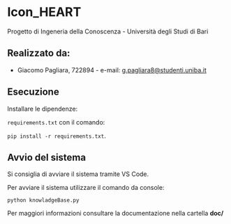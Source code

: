 # Icon_HEART
Progetto di Ingeneria della Conoscenza - Università degli Studi di Bari

## Realizzato da:
* Giacomo Pagliara, 722894 - 
e-mail: g.pagliara8@studenti.uniba.it

## Esecuzione
Installare le dipendenze:

```requirements.txt``` con il comando:

```pip install -r requirements.txt```.

## Avvio del sistema
Si consiglia di avviare il sistema tramite VS Code.

Per avviare il sistema utilizzare il comando da console:
  
  ```python knowladgeBase.py```

Per maggiori informazioni consultare la documentazione nella cartella **doc/**
